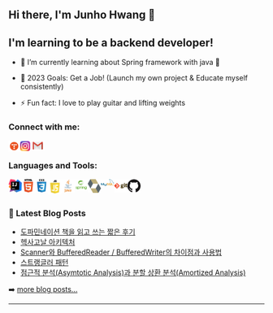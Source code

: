 ## Hi there, I'm Junho Hwang 👋 


## I'm learning to be a backend developer!

<!-- - 🔭 I just launched my first course: [Become A VS Code SuperHero!][course]! -->
- 🌱 I’m currently learning about Spring framework with java 🤣
<!-- - 👯 I’m looking to make my  -->
- 🥅 2023 Goals: Get a Job! (Launch my own project & Educate myself consistently)

- ⚡ Fun fact: I love to play guitar and lifting weights
### Connect with me:

[<img align="left" alt="junojuno" width="22px" src="./image/tistory.png" />][website]
<!-- [<img align="left" alt="codeSTACKr | YouTube" width="22px" src="https://cdn.jsdelivr.net/npm/simple-icons@v3/icons/youtube.svg" />][youtube]
[<img align="left" alt="codeSTACKr | Twitter" width="22px" src="https://cdn.jsdelivr.net/npm/simple-icons@v3/icons/twitter.svg" />][twitter]
[<img align="left" alt="codeSTACKr | LinkedIn" width="22px" src="https://cdn.jsdelivr.net/npm/simple-icons@v3/icons/linkedin.svg" />][linkedin] -->
[<img align="left" alt="junojuno | Instagram" width="22px" src="./image/instagram.png" />][instagram]
[<img align="left" alt="junojuno | email" width="27px" src="./image/email.png" />][Email]
<br />

### Languages and Tools:
<img align="left" alt="IntelliJ" width="26px" src="./image/intellij.png" />
<img align="left" alt="HTML5" width="26px" src="https://raw.githubusercontent.com/github/explore/80688e429a7d4ef2fca1e82350fe8e3517d3494d/topics/html/html.png" />
<img align="left" alt="CSS3" width="26px" src="https://raw.githubusercontent.com/github/explore/80688e429a7d4ef2fca1e82350fe8e3517d3494d/topics/css/css.png" />
<img align="left" alt="JavaScript" width="26px" src="./image/javascript.png" />
<img align="left" alt="Java" width="26px" src="./image/java.png" />
<img align="left" alt="Spring" width="26px" src="./image/spring.png" />
<img align="left" alt="Hibernate" width="26px" src="./image/hibernate.png" />
<img align="left" alt="MySQL" width="26px" src="./image/mysql.png" />
<img align="left" alt="Git" width="26px" src="https://raw.githubusercontent.com/github/explore/80688e429a7d4ef2fca1e82350fe8e3517d3494d/topics/git/git.png" />
<img align="left" alt="GitHub" width="26px" src="https://raw.githubusercontent.com/github/explore/78df643247d429f6cc873026c0622819ad797942/topics/github/github.png" />
<br/>
<br/>

### 📕 Latest Blog Posts
<!-- BLOG-POST-LIST:START -->
- [도파민네이션 책을 읽고 쓰는 짧은 후기](https://juno-juno.tistory.com/101)
- [헥사고날 아키텍처](https://juno-juno.tistory.com/100)
- [Scanner와 BufferedReader / BufferedWriter의 차이점과 사용법](https://juno-juno.tistory.com/99)
- [스트랭글러 패턴](https://juno-juno.tistory.com/98)
- [점근적 분석&lpar;Asymtotic Analysis&rpar;과 분할 상환 분석&lpar;Amortized Analysis&rpar;](https://juno-juno.tistory.com/97)
<!-- BLOG-POST-LIST:END -->

➡️ [more blog posts...](https://juno-juno.tistory.com/)

---
[instagram]: https://www.instagram.com/j.unojuno/
[Email]: mailto:ssmm0205@naver.com
[website]: https://juno-juno.tistory.com/
